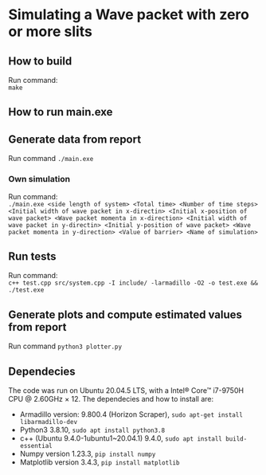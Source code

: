 # Simulating a Wave packet with zero or more slits

## How to build
Run command:  
`make`

## How to run main.exe
## Generate data from report
Run command 
`./main.exe`

### Own simulation
Run command:  
`./main.exe <side length of system> <Total time> <Number of time steps> <Initial width of wave packet in x-directin> <Initial x-position of wave packet> <Wave packet momenta in x-direction> <Initial width of wave packet in y-directin> <Initial y-position of wave packet> <Wave packet momenta in y-direction> <Value of barrier> <Name of simulation>` 


## Run tests
Run command:   
`c++ test.cpp src/system.cpp -I include/ -larmadillo -O2 -o test.exe && ./test.exe`

## Generate plots and compute estimated values from report
Run command  `python3 plotter.py`  

## Dependecies
The code was run on Ubuntu 20.04.5 LTS, with a Intel® Core™ i7-9750H CPU @ 2.60GHz × 12. The dependecies and how to install are:  
* Armadillo version: 9.800.4 (Horizon Scraper), `sudo apt-get install libarmadillo-dev`
* Python3 3.8.10, `sudo apt install python3.8`
* c++ (Ubuntu 9.4.0-1ubuntu1~20.04.1) 9.4.0, `sudo apt install build-essential`
* Numpy version 1.23.3, `pip install numpy`
* Matplotlib version 3.4.3, `pip install matplotlib`